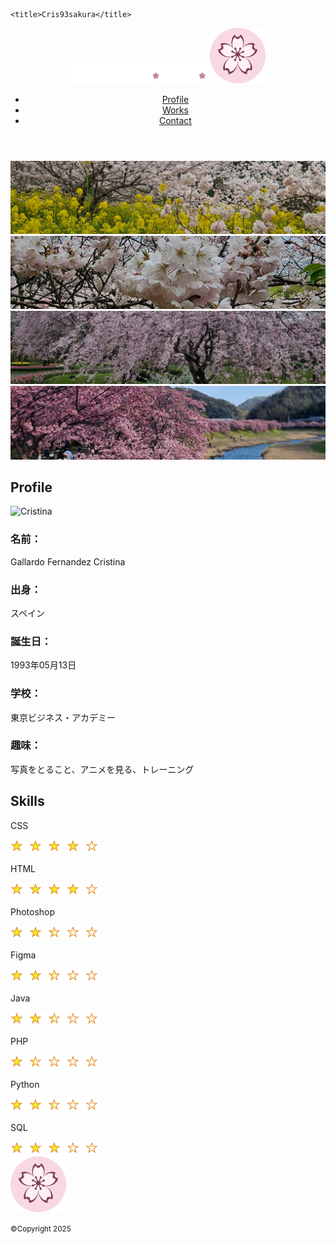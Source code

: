 <!DOCTYPE html>
<html lang="ja">
<head>
    <meta charset="UTF-8">
    <meta name="viewport" content="width=device-width, initial-scale=1.0">
    <link rel="stylesheet" href="https://yarn.pm/normalize.css">
    <link rel="stylesheet" href="style.css">
    <link rel="preconnect" href="https://fonts.googleapis.com">
    <link rel="preconnect" href="https://fonts.gstatic.com" crossorigin>
    <link href="https://fonts.googleapis.com/css2?family=Gabriela&display=swap" rel="stylesheet">
    <link href="https://fonts.googleapis.com/css2?family=Noto+Sans+JP:wght@100..900&display=swap" rel="stylesheet">

    <title>Cris93sakura</title>
</head>
<body>
    <header>
        <div class="header">
            <a href="profile.html" class="logo_name"><img src="img/cris93sakura.png" alt="Cris93sakura"></a>
            <a href="profile.html" class="logo"><img src="img/logo.png" alt="logo"></a>
            <nav>
                <ul class="nav">
                    <li><a href="profile.html">Profile</a></li>
                    <li><a href="works.html">Works</a></li>
                    <li><a href="contact.html">Contact</a></li>
                </ul>
            </nav>
        </div>
    </header>
    <main>
        <div id="slideshow">
            <img src="img/slide_1.png" alt="松田の桜" class="slide active">
            <img src="img/slide_2.png" alt="松田の桜" class="slide">
            <img src="img/slide_3.png" alt="浜松の桜" class="slide">
            <img src="img/slide_4.png" alt="南伊豆の桜" class="slide">
        </div>
        <div id="content">
            <h2>Profile</h2>
            <div class="prof_img_txt">
                <img src="img/profile_pic.png" alt="Cristina" class="img_profile">
                <div>
                    <div class="profile_txt">
                        <h3>名前：</h3> 
                        <p>Gallardo Fernandez Cristina</p>
                    </div>
                    <div class="profile_txt">
                        <h3>出身：</h3>
                        <p>スペイン</p>
                    </div>
                    <div class="profile_txt">
                        <h3>誕生日：</h3>
                        <p>1993年05月13日</p>
                    </div>
                    <div class="profile_txt">
                        <h3>学校：</h3>
                        <p>東京ビジネス・アカデミー</p>
                    </div>
                    <div class="profile_txt">
                        <h3>趣味：</h3>
                        <p>写真をとること、アニメを見る、トレーニング</p>
                    </div>
                </div>
            </div>
            <h2 class="h2_skills">Skills</h2>
            <div class="skills">
                <div class="skills_left">
                    <div class="skills_pic">
                        <p>CSS</p>
                        <img src="img/level_4.png" alt="Experience level 3.5">
                    </div>
                    <div class="skills_pic">
                        <p>HTML</p>
                        <img src="img/level_4.png" alt="Experience level 3.5">
                    </div>
                    <div class="skills_pic">
                        <p>Photoshop</p>
                        <img src="img/level_2_5.png" alt="Experience level 2.5">
                    </div>
                    <div class="skills_pic">
                        <p>Figma</p>
                        <img src="img/level_2_5.png" alt="Experience level 2.5">
                    </div>
                </div>
                <div class="skills_right">
                    <div class="skills_pic">
                        <p>Java</p>
                        <img src="img/level_2_5.png" alt="Experience level 2.5">
                    </div>
                    <div class="skills_pic">
                        <p>PHP</p>
                        <img src="img/level_1_5.png" alt="Experience level 1.5">
                    </div>
                    <div class="skills_pic">
                        <p>Python</p>
                        <img src="img/level_2_5.png" alt="Experience level 2.5">
                    </div>
                    <div class="skills_pic">
                        <p>SQL</p>
                        <img src="img/level_3.png" alt="Experience level 3">
                    </div>
                </div>
            </div>
        </div>
    </main>
    <footer id="footer">
        <a href="profile.html" class="foot_logo"><img src="img/logo.png" alt="logo" ></a>
        <p><small>&copy;Copyright 2025</small></p>
    </footer>
</body>
</html>

<script>
    const slides = document.querySelectorAll('.slide');
    let currentIndex = 0;

    function changeSlide() {
        // Remove the "active" class from the current slide
        slides[currentIndex].classList.remove('active');

        // Increment the index, loop back to 0 if it exceeds the number of slides
        currentIndex = (currentIndex + 1) % slides.length;

        // Add the "active" class to the new slide
        slides[currentIndex].classList.add('active');
    }

    // Change slide every 3 seconds (3000 milliseconds)
    setInterval(changeSlide, 10000);
</script>
